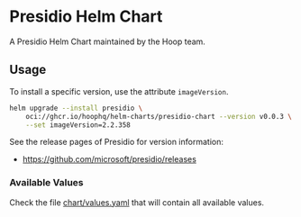 # Presidio Helm Chart

A Presidio Helm Chart maintained by the Hoop team.

## Usage

To install a specific version, use the attribute `imageVersion`.

```sh
helm upgrade --install presidio \
	oci://ghcr.io/hoophq/helm-charts/presidio-chart --version v0.0.3 \
	--set imageVersion=2.2.358
```

See the release pages of Presidio for version information:
- https://github.com/microsoft/presidio/releases

### Available Values

Check the file [chart/values.yaml](./chart/values.yaml) that will contain all available values.
